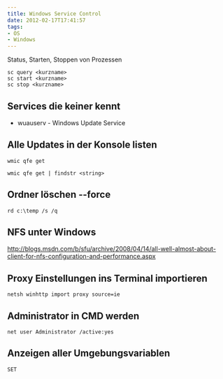 ```yaml
---
title: Windows Service Control
date: 2012-02-17T17:41:57
tags: 
- OS
- Windows
---
```


Status, Starten, Stoppen von Prozessen

    sc query <kurzname>
    sc start <kurzname>
    sc stop <kurzname>

## Services die keiner kennt

* wuauserv - Windows Update Service

## Alle Updates in der Konsole listen

    wmic qfe get

    wmic qfe get | findstr <string>

## Ordner löschen --force

    rd c:\temp /s /q

## NFS unter Windows

http://blogs.msdn.com/b/sfu/archive/2008/04/14/all-well-almost-about-client-for-nfs-configuration-and-performance.aspx

## Proxy Einstellungen ins Terminal importieren

    netsh winhttp import proxy source=ie

## Administrator in CMD werden

    net user Administrator /active:yes

## Anzeigen aller Umgebungsvariablen

    SET